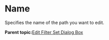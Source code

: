 # Name

Specifies the name of the path you want to edit.

**Parent topic:**[Edit Filter Set Dialog Box](GUID-3C296FA8-6D87-4B9B-B40A-076622AD7420.md)

